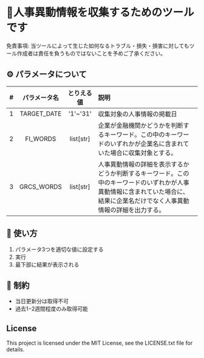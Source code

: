 # 🚀人事異動情報を収集するためのツールです

免責事項:
当ツールによって生じた如何なるトラブル・損失・損害に対してもツール作成者は責任を負うものではないことを予めご了承ください。

## ⚙️ パラメータについて
|#|パラメータ名|とりえる値|説明|
|:--|:--:|:--:|:--|
|1|TARGET_DATE|'1'~'31'|収集対象の人事情報の掲載日|
|2|FI_WORDS|list[str]|企業が金融機関かどうかを判断するキーワード。この中のキーワードのいずれかが企業名に含まれていた場合に収集対象とする。|
|3|GRCS_WORDS|list[str]|人事異動情報の詳細を表示するかどうか判断するキーワード。この中のキーワードのいずれかが人事異動情報に含まれていた場合に、結果に企業名だけでなく人事異動情報の詳細を出力する。|

## 📖 使い方
1. パラメータ3つを適切な値に設定する
2. 実行
3. 最下部に結果が表示される

## 🔖 制約
- 当日更新分は取得不可
- 過去1−2週間程度のみ取得可能

## License
This project is licensed under the MIT License, see the LICENSE.txt file for details.